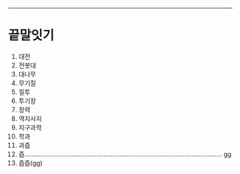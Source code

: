 ---
# 끝말잇기
1. 대전
2. 전봇대
3. 대나무
4. 무기질
5. 질투
6. 투기장
7. 장력
8. 역지사지
9. 지구과학
10. 학과
11. 과즙
12. 즙..............................................................................................................
gg
13. 즙즙(gg)
